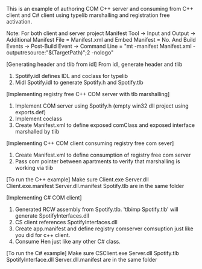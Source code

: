This is an example of authoring COM C++ server and consuming from C++ client and C# client using typelib marshalling and registration free activation.

Note:
For both client and server project
Manifest Tool -> Input and Output -> Additional Manifest File = Manifest.xml and Embed Manifest = No. And Build Events -> Post-Build Event -> Command Line = "mt -manifest Manifest.xml -outputresource:"$(TargetPath)";2 -nologo"


[Generating header and tlib from idl]
From idl, generate header and tlib
1) Spotify.idl defines IDL and coclass for typelib
2) Midl Spotify.idl to generate Spotify.h and Spotify.tlb

[Implementing registry free C++ COM server with tlb marshalling]
1) Implement COM server using Spotify.h (empty win32 dll project using exports.def)
2) Implement coclass 
3) Create Manifest.xml to define exposed comClass and exposed interface marshalled by tlib

[Implementing C++ COM client consuming registry free com sever]
1) Create Manifest.xml to define consumption of registry free com server
2) Pass com pointer between apartments to verify that marshalling is working via tlib

[To run the C++ example]
Make sure
Client.exe
Server.dll
Client.exe.manifest
Server.dll.manifest
Spotify.tlb
are in the same folder



[Implementing C# COM client]
1) Generated RCW assembly from Spotify.tlb. 'tlbimp Spotify.tlb' will generate SpotifyInterfaces.dll
2) CS client references SpotifyInterfaces.dll
3) Create app.manifest and define registry comserver comsuption <dependentAssembly> just like you did for c++ client.
4) Consume Hen just like any other C# class.

[To run the C# example]
Make sure
CSClient.exe
Server.dll
Spotify.tlb
SpotifyInterface.dll 
Server.dll.manifest 
are in the same folder


